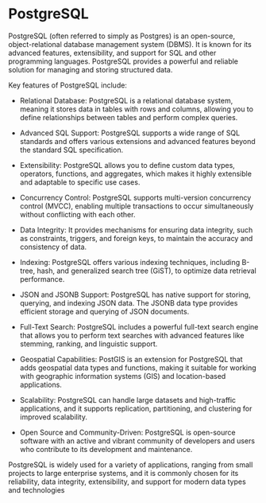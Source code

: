 # PostgreSQL

PostgreSQL (often referred to simply as Postgres) is an open-source, object-relational database management system (DBMS). It is known for its advanced features, extensibility, and support for SQL and other programming languages. PostgreSQL provides a powerful and reliable solution for managing and storing structured data.

Key features of PostgreSQL include:

- Relational Database: PostgreSQL is a relational database system, meaning it stores data in tables with rows and columns, allowing you to define relationships between tables and perform complex queries.

- Advanced SQL Support: PostgreSQL supports a wide range of SQL standards and offers various extensions and advanced features beyond the standard SQL specification.

- Extensibility: PostgreSQL allows you to define custom data types, operators, functions, and aggregates, which makes it highly extensible and adaptable to specific use cases.

- Concurrency Control: PostgreSQL supports multi-version concurrency control (MVCC), enabling multiple transactions to occur simultaneously without conflicting with each other.

- Data Integrity: It provides mechanisms for ensuring data integrity, such as constraints, triggers, and foreign keys, to maintain the accuracy and consistency of data.

- Indexing: PostgreSQL offers various indexing techniques, including B-tree, hash, and generalized search tree (GiST), to optimize data retrieval performance.

- JSON and JSONB Support: PostgreSQL has native support for storing, querying, and indexing JSON data. The JSONB data type provides efficient storage and querying of JSON documents.

- Full-Text Search: PostgreSQL includes a powerful full-text search engine that allows you to perform text searches with advanced features like stemming, ranking, and linguistic support.

- Geospatial Capabilities: PostGIS is an extension for PostgreSQL that adds geospatial data types and functions, making it suitable for working with geographic information systems (GIS) and location-based applications.

- Scalability: PostgreSQL can handle large datasets and high-traffic applications, and it supports replication, partitioning, and clustering for improved scalability.

- Open Source and Community-Driven: PostgreSQL is open-source software with an active and vibrant community of developers and users who contribute to its development and maintenance.

PostgreSQL is widely used for a variety of applications, ranging from small projects to large enterprise systems, and it is commonly chosen for its reliability, data integrity, extensibility, and support for modern data types and technologies
